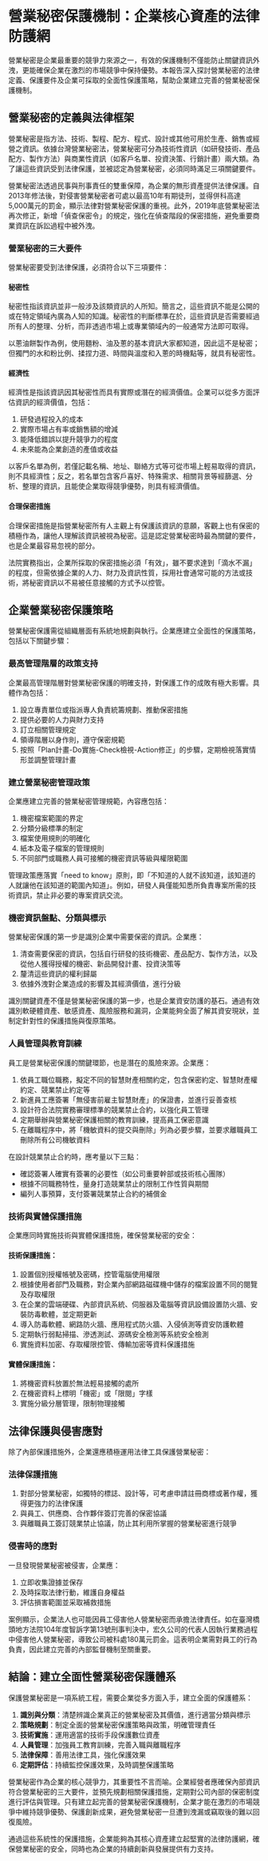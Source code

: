 # 營業秘密保護機制：企業核心資產的法律防護網

營業秘密是企業最重要的競爭力來源之一，有效的保護機制不僅能防止關鍵資訊外洩，更能確保企業在激烈的市場競爭中保持優勢。本報告深入探討營業秘密的法律定義、保護要件及企業可採取的全面性保護策略，幫助企業建立完善的營業秘密保護機制。

## 營業秘密的定義與法律框架

營業秘密是指方法、技術、製程、配方、程式、設計或其他可用於生產、銷售或經營之資訊。依據台灣營業秘密法，營業秘密可分為技術性資訊（如研發技術、產品配方、製作方法）與商業性資訊（如客戶名單、投資決策、行銷計畫）兩大類。為了讓這些資訊受到法律保護，並被認定為營業秘密，必須同時滿足三項關鍵要件。

營業秘密法透過民事與刑事責任的雙重保障，為企業的無形資產提供法律保護。自2013年修法後，對侵害營業秘密者可處以最高10年有期徒刑，並得併科高達5,000萬元的罰金，顯示法律對營業秘密保護的重視。此外，2019年底營業秘密法再次修正，新增「偵查保密令」的規定，強化在偵查階段的保密措施，避免重要商業資訊在訴訟過程中被外洩。

### 營業秘密的三大要件

營業秘密要受到法律保護，必須符合以下三項要件：

#### 秘密性

秘密性指該資訊並非一般涉及該類資訊的人所知。簡言之，這些資訊不能是公開的或在特定領域內廣為人知的知識。秘密性的判斷標準在於，這些資訊是否需要經過所有人的整理、分析，而非透過市場上或專業領域內的一般通常方法即可取得。

以蔥油餅製作為例，使用麵粉、油及蔥的基本資訊大家都知道，因此這不是秘密；但獨門的水和粉比例、揉捏力道、時間與溫度和入蔥的時機點等，就具有秘密性。

#### 經濟性

經濟性是指該資訊因其秘密性而具有實際或潛在的經濟價值。企業可以從多方面評估資訊的經濟價值，包括：

1. 研發過程投入的成本
2. 實際市場占有率或銷售額的增減
3. 能降低錯誤以提升競爭力的程度
4. 未來能為企業創造的產值或收益

以客戶名單為例，若僅記載名稱、地址、聯絡方式等可從市場上輕易取得的資訊，則不具經濟性；反之，若名單包含客戶喜好、特殊需求、相關背景等經篩選、分析、整理的資訊，且能使企業取得競爭優勢，則具有經濟價值。

#### 合理保密措施

合理保密措施是指營業秘密所有人主觀上有保護該資訊的意願，客觀上也有保密的積極作為，讓他人理解該資訊被視為秘密。這是認定營業秘密時最為關鍵的要件，也是企業最容易忽視的部分。

法院實務指出，企業所採取的保密措施必須「有效」，雖不要求達到「滴水不漏」的程度，但需依據企業的人力、財力及資訊性質，採用社會通常可能的方法或技術，將秘密資訊以不易被任意接觸的方式予以控管。

## 企業營業秘密保護策略

營業秘密保護需從組織層面有系統地規劃與執行。企業應建立全面性的保護策略，包括以下關鍵步驟：

### 最高管理階層的政策支持

企業最高管理階層對營業秘密保護的明確支持，對保護工作的成敗有極大影響。具體作為包括：

1. 設立專責單位或指派專人負責統籌規劃、推動保密措施
2. 提供必要的人力與財力支持
3. 訂立相關管理規定
4. 領導階層以身作則，遵守保密規範
5. 按照「Plan計畫-Do實施-Check檢視-Action修正」的步驟，定期檢視落實情形並調整管理計畫

### 建立營業秘密管理政策

企業應建立完善的營業秘密管理規範，內容應包括：

1. 機密檔案範圍的界定
2. 分類分級標準的制定
3. 檔案使用規則的明確化
4. 紙本及電子檔案的管理規則
5. 不同部門或職務人員可接觸的機密資訊等級與權限範圍

管理政策應落實「need to know」原則，即「不知道的人就不該知道，該知道的人就讓他在該知道的範圍內知道」。例如，研發人員僅能知悉所負責專案所需的技術資訊，禁止非必要的專案資訊交流。

### 機密資訊盤點、分類與標示

營業秘密保護的第一步是識別企業中需要保密的資訊。企業應：

1. 清查需要保密的資訊，包括自行研發的技術機密、產品配方、製作方法，以及從他人獲得授權的機密、新品開發計畫、投資決策等
2. 釐清這些資訊的權利歸屬
3. 依據外洩對企業造成的影響及其經濟價值，進行分級

識別關鍵資產不僅是營業秘密保護的第一步，也是企業資安防護的基石。通過有效識別軟硬體資產、敏感資產、風險服務和漏洞，企業能夠全面了解其資安現狀，並制定針對性的保護措施與復原策略。

### 人員管理與教育訓練

員工是營業秘密保護的關鍵環節，也是潛在的風險來源。企業應：

1. 依員工職位職務，擬定不同的智慧財產相關約定，包含保密約定、智慧財產權約定、競業禁止約定等
2. 新進員工應簽署「無侵害前雇主智慧財產」的保證書，並進行妥善查核
3. 設計符合法院實務審理標準的競業禁止合約，以強化員工管理
4. 定期舉辦與營業秘密保護相關的教育訓練，提高員工保密意識
5. 在離職程序中，將「機敏資料的提交與刪除」列為必要步驟，並要求離職員工刪除所有公司機敏資料

在設計競業禁止合約時，應考量以下三點：
- 確認簽署人確實有簽署的必要性（如公司重要幹部或技術核心團隊）
- 根據不同職務特性，量身打造競業禁止的限制工作性質與期間
- 編列人事預算，支付簽署競業禁止合約的補償金

### 技術與實體保護措施

企業應同時實施技術與實體保護措施，確保營業秘密的安全：

#### 技術保護措施：

1. 設置個別授權帳號及密碼，控管電腦使用權限
2. 根據使用者部門及職務，對企業內部網路磁碟機中儲存的檔案設置不同的閱覽及存取權限
3. 在企業的雲端硬碟、內部資訊系統、伺服器及電腦等資訊設備設置防火牆、安裝防毒軟體，並定期更新
4. 導入防毒軟體、網路防火牆、應用程式防火牆、入侵偵測等資安防護軟體
5. 定期執行弱點掃描、滲透測試、源碼安全檢測等系統安全檢測
6. 實施資料加密、存取權限控管、傳輸加密等資料保護措施

#### 實體保護措施：

1. 將機密資料放置於無法輕易接觸的處所
2. 在機密資料上標明「機密」或「限閱」字樣
3. 實施分級分層管理，限制物理接觸

## 法律保護與侵害應對

除了內部保護措施外，企業還應積極運用法律工具保護營業秘密：

### 法律保護措施

1. 對部分營業秘密，如獨特的標誌、設計等，可考慮申請註冊商標或著作權，獲得更強力的法律保護
2. 與員工、供應商、合作夥伴簽訂完善的保密協議
3. 與離職員工簽訂競業禁止協議，防止其利用所掌握的營業秘密進行競爭

### 侵害時的應對

一旦發現營業秘密被侵害，企業應：

1. 立即收集證據並保存
2. 及時採取法律行動，維護自身權益
3. 評估損害範圍並采取補救措施

案例顯示，企業法人也可能因員工侵害他人營業秘密而承擔法律責任。如在臺灣橋頭地方法院104年度智訴字第13號刑事判決中，宏久公司的代表人因執行業務過程中侵害他人營業秘密，導致公司被科處180萬元罰金。這表明企業需對員工的行為負責，因此建立完善的內部監督機制至關重要。

## 結論：建立全面性營業秘密保護體系

保護營業秘密是一項系統工程，需要企業從多方面入手，建立全面的保護體系：

1. **識別與分類**：清楚辨識企業真正的營業秘密及其價值，進行適當分類與標示
2. **策略規劃**：制定全面的營業秘密保護策略與政策，明確管理責任
3. **技術實施**：運用適當的技術手段保護數位資產
4. **人員管理**：加強員工教育訓練，完善入職與離職程序
5. **法律保障**：善用法律工具，強化保護效果
6. **定期評估**：持續監控保護效果，及時調整保護策略

營業秘密作為企業的核心競爭力，其重要性不言而喻。企業經營者應確保內部資訊符合營業秘密的三大要件，並預先規劃相關保護措施，定期對公司內部的保密制度進行評估與管理。只有建立起完善的營業秘密保護機制，企業才能在激烈的市場競爭中維持競爭優勢、保護創新成果，避免營業秘密一旦遭到洩漏或竊取後的難以回復風險。

通過這些系統性的保護措施，企業能夠為其核心資產建立起堅實的法律防護網，確保營業秘密的安全，同時也為企業的持續創新與發展提供有力支持。
